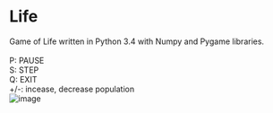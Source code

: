 # Life
Game of Life written in Python 3.4 with Numpy and Pygame libraries.
<br/><br/>
P:  PAUSE<br/>
S:  STEP<br/>
Q:  EXIT<br/>
+/-:  incease, decrease population
<br/>
![image](https://user-images.githubusercontent.com/29359337/158018263-043d4c22-ca92-4e73-8b1b-989bef111acd.png)
